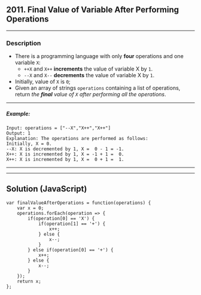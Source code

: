 ## 2011. Final Value of Variable After Performing Operations
****
### Description
- There is a programming language with only **four** operations and one variable `X`:
   - `++X` and `X++` **increments** the value of variable X by `1`.
   - `--X` and `X--` **decrements** the value of variable X by `1`.
- Initially, value of `X` is `0`;
- Given an array of strings `operations` containing a list of operations, return _the **final** value of `X` after performing all the operations_.

****
##### Example:
```
Input: operations = ["--X","X++","X++"]
Output: 1
Explanation: The operations are performed as follows:
Initially, X = 0.
--X: X is decremented by 1, X =  0 - 1 = -1.
X++: X is incremented by 1, X = -1 + 1 =  0.
X++: X is incremented by 1, X =  0 + 1 =  1.
```
****
****
## Solution (JavaScript)
```
var finalValueAfterOperations = function(operations) {
    var x = 0;
    operations.forEach(operation => {
        if(operation[0] == 'X') {
            if(operation[1] == '+') {
                x++;
            } else {
                x--;
            }
        } else if(operation[0] == '+') {
            x++;
        } else {
            x--;
        }
    });
    return x;
};
```
